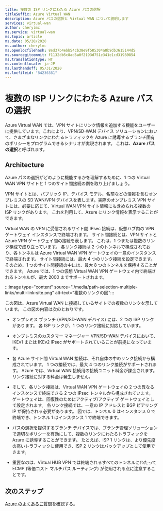 ```yaml
---
title: 複数の ISP リンクにわたる Azure パスの選択
titleSuffix: Azure Virtual WAN
description: Azure パスの選択と Virtual WAN について説明します
services: virtual-wan
author: cherylmc
ms.service: virtual-wan
ms.topic: article
ms.date: 05/28/2020
ms.author: cherylmc
ms.openlocfilehash: 8ed37b4ebb54cb38e9f585304a8b9db3615144d5
ms.sourcegitcommit: f1132db5c8ad5a0f2193d751e341e1cd31989854
ms.translationtype: HT
ms.contentlocale: ja-JP
ms.lasthandoff: 05/31/2020
ms.locfileid: "84236381"
---
```

# <a name="azure-path-selection-across-multiple-isp-links"></a>複数の ISP リンクにわたる Azure パスの選択

Azure Virtual WAN では、VPN サイトにリンク情報を追加する機能をユーザーに提供しています。これにより、VPN/SD-WAN デバイス ソリューションにおいて、さまざまなリンクにわたるトラフィックを Azure に誘導するブランチ固有のポリシーをプログラムできるシナリオが実現されます。 これは、**Azure パスの選択**と呼ばれます。

## <a name="architecture"></a>Architecture

Azure パスの選択がどのように機能するかを理解するために、1 つの Virtual WAN VPN サイトと 1 つのサイト間接続の例を取り上げましょう。

VPN サイトとは、パブリック IP、デバイス モデル、名前などの情報を含むオンプレミスの SD WAN/VPN デバイスを表します。実際のオンプレミス VPN サイトには、必要に応じて、Virtual WAN VPN サイト情報にも含められる複数の ISP リンクがあります。 これを利用して、Azure にリンク情報を表示することができます。

Virtual WAN の VPN に受信されるサイト間 IPsec 接続は、仮想ハブ内の VPN ゲートウェイ インスタンスで終端されます。 サイト間接続とは、VPN サイトと Azure VPN ゲートウェイ間の接続を表します。 これは、1 つまたは複数のリンク構成で成り立っています。 各リンク接続は 2 つのトンネルで構成されており、各トンネルは Azure Virtual WAN VPN ゲートウェイの一意のインスタンスで終端されます。 サイト間接続には、最大 4 つのリンク接続を設定できます。そのため、1 つのサイト間接続の中には、最大 8 つのトンネルを保持することができます。 Azure では、1 つの仮想 Virtual WAN VPN ゲートウェイ内で終端されるトンネルが、最大 2000 までサポートされます。

:::image type="content" source="./media/path-selection-multiple-links/multi-link-site.png" alt-text="複数のリンクの図":::

この図は、Azure Virtual WAN に接続しているサイトでの複数のリンクを示しています。 この図の内容は次のとおりです。

* オンプレミス ブランチ (VPN/SD-WAN デバイス) には、2 つの ISP リンクがあります。 各 ISP リンクが、1 つのリンク接続に対応しています。

* オンプレミスのカスタマー マネージャー VPN/SD-WAN デバイスにおいて、IKEv1 または IKEv2 IPsec がサポートされていることが前提になっています。

* 各 Azure サイト間 Virtual WAN 接続は、それ自体の中のリンク接続から構成されています。 1 つの接続では、最大 4 つのリンク接続がサポートされます。 Azure では、Virtual WAN 接続用の接続ユニット料金が課金されます。 リンク接続に対する料金は発生しません。

* そして、各リンク接続は、Virtual WAN VPN ゲートウェイの 2 つの異なるインスタンスで終端できる 2 つの IPsec トンネルから構成されています。 ゲートウェイは、回復性のためにアクティブ/アクティブ ゲートウェイとして設定されます。 各リンク接続では、一意の IP アドレスと BGP ピアリング IP が保持される必要があります。 図では、トンネル 0 はインスタンス 0 で終端でき、トンネル 1 はインスタンス 1 で終端できます。

* パスの選択を提供するブランチ デバイスでは、ブランチ管理ソリューションで適切なポリシーを有効にして、複数のリンクにわたるトラフィックを Azure に誘導することができます。 たとえば、ISP 1 リンクは、より優先度の高いトラフィックに使用でき、ISP 2 リンクはバックアップとして使用できます。

* 重要なのは、Virtual HUB VPN では終端されるすべてのトンネルにわたって ECMP (等価コスト マルチパス ルーティング) が使用される点に注意することです。

## <a name="next-steps"></a>次のステップ

[Azure のよくあるご質問](virtual-wan-faq.md)を確認する。